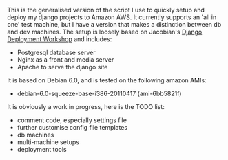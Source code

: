 This is the generalised version of the script I use to quickly setup and deploy
my django projects to Amazon AWS. It currently supports an 'all in one' test
machine, but I have a version that makes a distinction between db and dev
machines. The setup is loosely based on Jacobian's [Django Deployment
Workshop](https://github.com/jacobian/django-deployment-workshop) and includes:

* Postgresql database server
* Nginx as a front and media server
* Apache to serve the django site

It is based on Debian 6.0, and is tested on the following amazon AMIs:

* debian-6.0-squeeze-base-i386-20110417 (ami-6bb5821f)

It is obviously a work in progress, here is the TODO list:

* comment code, especially settings file
* further customise config file templates
* db machines
* multi-machine setups
* deployment tools
